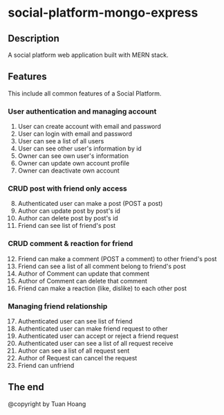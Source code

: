 # social-platform-mongo-express

## Description

A social platform web application built with MERN stack.

## Features

This include all common features of a Social Platform.

### User authentication and managing account

1. User can create account with email and password
2. User can login with email and password
3. User can see a list of all users
4. User can see other user's information by id
5. Owner can see own user's information
6. Owner can update own account profile
7. Owner can deactivate own account

### CRUD post with friend only access

8. Authenticated user can make a post (POST a post)
9. Author can update post by post's id
10. Author can delete post by post's id
11. Friend can see list of friend's post

### CRUD comment & reaction for friend

12. Friend can make a comment (POST a comment) to other friend's post
13. Friend can see a list of all comment belong to friend's post
14. Author of Comment can update that comment
15. Author of Comment can delete that comment
16. Friend can make a reaction (like, dislike) to each other post

### Managing friend relationship

17. Authenticated user can see list of friend
18. Authenticated user can make friend request to other
19. Authenticated user can accept or reject a friend request
20. Authenticated user can see a list of all request receive
21. Author can see a list of all request sent
22. Author of Request can cancel the request
23. Friend can unfriend

## The end

@copyright by Tuan Hoang
